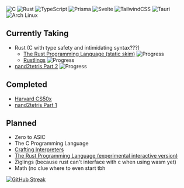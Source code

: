 ![C](https://img.shields.io/badge/c-%2300599C.svg?style=for-the-badge&logo=c&logoColor=white)
![Rust](https://img.shields.io/badge/rust-%23000000.svg?style=for-the-badge&logo=rust&logoColor=white)
![TypeScript](https://img.shields.io/badge/typescript-%23007ACC.svg?style=for-the-badge&logo=typescript&logoColor=white)
![Prisma](https://img.shields.io/badge/Prisma-3982CE?style=for-the-badge&logo=Prisma&logoColor=white)
![Svelte](https://img.shields.io/badge/svelte-%23f1413d.svg?style=for-the-badge&logo=svelte&logoColor=white)
![TailwindCSS](https://img.shields.io/badge/tailwindcss-%2338B2AC.svg?style=for-the-badge&logo=tailwind-css&logoColor=white)
![Tauri](https://img.shields.io/badge/tauri-%2324C8DB.svg?style=for-the-badge&logo=tauri&logoColor=%23FFFFFF)
![Arch Linux](https://img.shields.io/badge/Arch%20Linux-1793D1?logo=arch-linux&logoColor=fff&style=for-the-badge)

## Currently Taking
 - Rust (C with type safety and intimidating syntax???)
   - [The Rust Programming Language (static skim)](https://doc.rust-lang.org/book) ![Progress](https://progress-bar.dev/75/) <!-- 493 pages total -->
   - [Rustlings](https://github.com/rust-lang/rustlings) ![Progress](https://progress-bar.dev/85/)
 - [nand2tetris Part 2](https://nand2tetris.org) ![Progress](https://progress-bar.dev/8/)

## Completed
 - [Harvard CS50x](https://cs50.harvard.edu/x)
 - [nand2tetris Part 1](https://nand2tetris.org)

## Planned
 - Zero to ASIC
 - The C Programming Language
 - [Crafting Interpreters](https://craftinginterpreters.com/)
 - [The Rust Programming Language (experimental interactive version)](https://rust-book.cs.brown.edu/)
 - Ziglings (because rust can't interface with c when using wasm yet)
 - Math (no clue where to even start tbh

[![GitHub Streak](https://github-readme-streak-stats.herokuapp.com?user=oofdere)](https://git.io/streak-stats)
